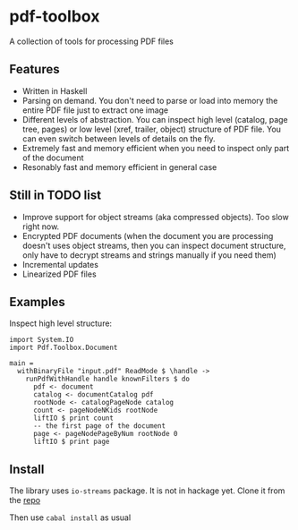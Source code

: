 pdf-toolbox
===========

A collection of tools for processing PDF files

Features
--------

 * Written in Haskell
 * Parsing on demand. You don't need to parse or load into memory
the entire PDF file just to extract one image
 * Different levels of abstraction. You can inspect high level (catalog, page tree, pages)
or low level (xref, trailer, object) structure of PDF file.
You can even switch between levels of details on the fly.
 * Extremely fast and memory efficient when you need to inspect only part of the document
 * Resonably fast and memory efficient in general case

Still in TODO list
------------------

 * Improve support for object streams (aka compressed objects). Too slow right now.
 * Encrypted PDF documents (when the document you are processing doesn't uses object streams,
then you can inspect document structure, only have to decrypt streams and strings manually
if you need them)
 * Incremental updates
 * Linearized PDF files

Examples
--------

Inspect high level structure:

	import System.IO
	import Pdf.Toolbox.Document

	main =
	  withBinaryFile "input.pdf" ReadMode $ \handle ->
	    runPdfWithHandle handle knownFilters $ do
	      pdf <- document
	      catalog <- documentCatalog pdf
	      rootNode <- catalogPageNode catalog
	      count <- pageNodeNKids rootNode
	      liftIO $ print count
	      -- the first page of the document
	      page <- pageNodePageByNum rootNode 0
	      liftIO $ print page

Install
-------

The library uses `io-streams` package. It is not in hackage yet.
Clone it from the [repo](https://github.com/snapframework/io-streams)

Then use `cabal install` as usual
